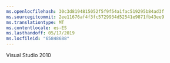 ```yaml
---
ms.openlocfilehash: 30c3d8194815052f5f9f54a1fac519295b84ad3f
ms.sourcegitcommit: 2ee11676af4f3fc5729934d52541e9871fb43ee9
ms.translationtype: MT
ms.contentlocale: es-ES
ms.lasthandoff: 05/17/2019
ms.locfileid: "65848688"
---
```

Visual Studio 2010